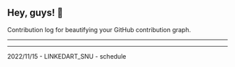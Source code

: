 ## Hey, guys! 👋

Contribution log for beautifying your GitHub contribution graph.

---



---

2022/11/15 - LINKEDART_SNU - schedule